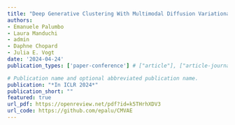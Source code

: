 ```yaml
---
title: "Deep Generative Clustering With Multimodal Diffusion Variational Autoencoders"
authors:
- Emanuele Palumbo
- Laura Manduchi
- admin
- Daphne Chopard
- Julia E. Vogt
date: '2024-04-24'
publication_types: ['paper-conference'] # ["article"], ["article-journal"] or ['paper-conference']

# Publication name and optional abbreviated publication name.
publication: "*In ICLR 2024*"
publication_short: ""
featured: true
url_pdf: https://openreview.net/pdf?id=k5THrhXDV3
url_code: https://github.com/epalu/CMVAE
---
```

